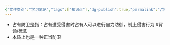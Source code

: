 ```yaml
---
{"文件类别":"学习笔记","tags":["知识点"],"dg-publish":true,"permalink":"/学习笔记/知识点cheese/占有防卫/","dgPassFrontmatter":true}
---
```


- 占有防卫是指：占有遭受侵害时占有人可以进行自力防御，制止侵害行为 #背诵/概念 
- 本质上也是一种正当防卫